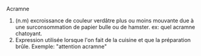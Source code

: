﻿Acramne

1. (n.m) excroissance de couleur verdâtre plus ou moins mouvante due à une surconsommation de papier bulle ou de hamster.
ex: quel acramne chatoyant.
2. Expression utilisée lorsque l'on fait de la cuisine et que la préparation brûle. Exemple: "attention acramne" 

